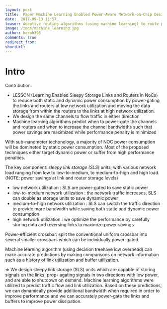 ```yaml
---
layout: post
title:  Paper Machine Learning Enabled Power-Aware Network-on-Chip Design
date:  2017-09-13 11:57
teaser: Adaptive routing algorithms (using machine learning) to route packets from source to destination through non-power-gated (possibly longer) paths. 
image: /imgs/machine_learning.jpg
author: heroh396
comments: true
redirect_from:
shortUrl: 
---
```

# Intro

Contribution:

- LESSON (Learning Enabled Sleepy Storage Links and Routers in NoCs) to reduce both static and dynamic power consumption by power-gating the links and routers at low network utilization and moving the data storage from within the routers to the links at high network utilization.
- We design the same channels to flow traffic in either direction
- Machine learning algorithms predict when to power-gate the channels and routers and when to increase the channel bandwidths such that power savings are maximized while performance penalty is minimized

With sub-nanometer techonology, a majority of NOC power consumption will be
domineted by static power consumption. Most of the proposed techniques either
target dynamic power or suffer from high performance penalties.

The key component: _sleepy link storage (SLS) units_, with various network load ranging from low to low-to-medium, to medium-to-high and high load. (NOTE: power savings at link and router storage levels)

- low network utilization			 : SLS are power-gated to save static power
- low-to-medium network utilization  : the network traffic increases, SLS can double as storage units to save dynamic power
- medium-to-high network utilization : SLS can switch the traffic direction to provide more bandwidth while saving both static and dynamic power consumption
- high network utilization			 : we optimize the performance by carefully storing data and reversing links to maximize power savings

Power-efficient crossbar: split the conventional uniform crossbar into several smaller crossbars which can be individually power-gated.

Machine learning algorithm (using decision treehave low overhead) can make accurate predictions by making comparisons on network information such as a history of link utilization and buffer utilization.

=> We design sleepy link storage (SLS) units which are capable of storing signals on the links, prop- agating signals in two directions with low power, and are able to shutdown on demand. Machine learning algorithms were utilized to predict traffic flow and link utilization. Based on these predictions, we can dynamically provide additional bandwidth when required in order to improve performance and we can accurately power-gate the links and buffers to improve power dissipation.


